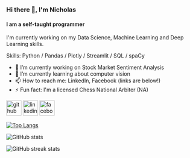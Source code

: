 ### Hi there 👋, I'm Nicholas
#### I am a self-taught programmer

I'm currently working on my Data Science, Machine Learning and Deep Learning skills.

Skills: Python / Pandas / Plotly / Streamlit / SQL / spaCy

- 🔭 I’m currently working on Stock Market Sentiment Analysis 
- 🌱 I’m currently learning about computer vision 
- 📫 How to reach me: LinkedIn, Facebook (links are below!) 
- ⚡ Fun fact: I'm a licensed Chess National Arbiter (NA) 


[<img src='https://cdn.jsdelivr.net/npm/simple-icons@3.0.1/icons/github.svg' alt='github' height='40'>](https://github.com/ndkma)  [<img src='https://cdn.jsdelivr.net/npm/simple-icons@3.0.1/icons/linkedin.svg' alt='linkedin' height='40'>](https://www.linkedin.com/in/nicholas-dykema/)  [<img src='https://cdn.jsdelivr.net/npm/simple-icons@3.0.1/icons/facebook.svg' alt='facebook' height='40'>](https://www.facebook.com/Nico-Dykema)  

[![Top Langs](https://github-readme-stats.vercel.app/api/top-langs/?username=ndkma)](https://github.com/anuraghazra/github-readme-stats)

![GitHub stats](https://github-readme-stats.vercel.app/api?username=ndkma&show_icons=true&count_private=true)  

![GitHub streak stats](https://streak-stats.demolab.com/?user=ndkma)  
